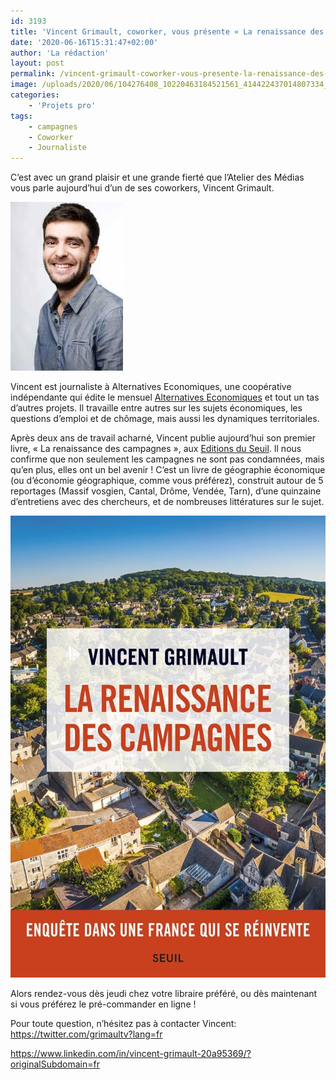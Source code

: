 ```yaml
---
id: 3193
title: 'Vincent Grimault, coworker, vous présente « La renaissance des campagnes »'
date: '2020-06-16T15:31:47+02:00'
author: 'La rédaction'
layout: post
permalink: /vincent-grimault-coworker-vous-presente-la-renaissance-des-campagnes/
image: /uploads/2020/06/104276408_10220463184521561_414422437014807334_o.jpg
categories:
    - 'Projets pro'
tags:
    - campagnes
    - Coworker
    - Journaliste
---
```


C’est avec un grand plaisir et une grande fierté que l’Atelier des Médias vous parle aujourd’hui d’un de ses coworkers, Vincent Grimault.

<img src="/uploads/2020/06/Alter_eco_46__ACH7411_-_jeremie_wach-chastel.jpg" alt="Illustration">

Vincent est journaliste à Alternatives Economiques, une coopérative indépendante qui édite le mensuel [Alternatives Economiques](http://www.alternatives-economiques.fr) et tout un tas d’autres projets. Il travaille entre autres sur les sujets économiques, les questions d’emploi et de chômage, mais aussi les dynamiques territoriales.

Après deux ans de travail acharné, Vincent publie aujourd’hui son premier livre, « La renaissance des campagnes », aux [Editions du Seuil](https://www.facebook.com/editions.seuil/). Il nous confirme que non seulement les campagnes ne sont pas condamnées, mais qu’en plus, elles ont un bel avenir ! C’est un livre de géographie économique (ou d’économie géographique, comme vous préférez), construit autour de 5 reportages (Massif vosgien, Cantal, Drôme, Vendée, Tarn), d’une quinzaine d’entretiens avec des chercheurs, et de nombreuses littératures sur le sujet.

<a href="https://www.seuil.com/ouvrage/la-renaissance-des-campagnes-vincent-grimault/9782021442250"><img src="/uploads/2020/06/104276408_10220463184521561_414422437014807334_o.jpg" alt="Illustration"></a>

Alors rendez-vous dès jeudi chez votre libraire préféré, ou dès maintenant si vous préférez le pré-commander en ligne !

Pour toute question, n’hésitez pas à contacter Vincent: <https://twitter.com/grimaultv?lang=fr>

<https://www.linkedin.com/in/vincent-grimault-20a95369/?originalSubdomain=fr>